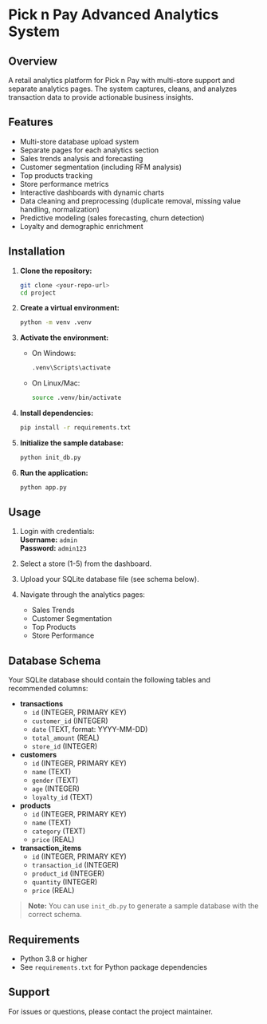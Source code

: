 # Pick n Pay Advanced Analytics System

## Overview
A retail analytics platform for Pick n Pay with multi-store support and separate analytics pages. The system captures, cleans, and analyzes transaction data to provide actionable business insights.

## Features
- Multi-store database upload system
- Separate pages for each analytics section
- Sales trends analysis and forecasting
- Customer segmentation (including RFM analysis)
- Top products tracking
- Store performance metrics
- Interactive dashboards with dynamic charts
- Data cleaning and preprocessing (duplicate removal, missing value handling, normalization)
- Predictive modeling (sales forecasting, churn detection)
- Loyalty and demographic enrichment

## Installation

1. **Clone the repository:**
   ```sh
   git clone <your-repo-url>
   cd project
   ```

2. **Create a virtual environment:**
   ```sh
   python -m venv .venv
   ```

3. **Activate the environment:**
   - On Windows:
     ```sh
     .venv\Scripts\activate
     ```
   - On Linux/Mac:
     ```sh
     source .venv/bin/activate
     ```

4. **Install dependencies:**
   ```sh
   pip install -r requirements.txt
   ```

5. **Initialize the sample database:**
   ```sh
   python init_db.py
   ```

6. **Run the application:**
   ```sh
   python app.py
   ```

## Usage

1. Login with credentials:  
   **Username:** `admin`  
   **Password:** `admin123`

2. Select a store (1-5) from the dashboard.

3. Upload your SQLite database file (see schema below).

4. Navigate through the analytics pages:
   - Sales Trends
   - Customer Segmentation
   - Top Products
   - Store Performance

## Database Schema

Your SQLite database should contain the following tables and recommended columns:

- **transactions**
  - `id` (INTEGER, PRIMARY KEY)
  - `customer_id` (INTEGER)
  - `date` (TEXT, format: YYYY-MM-DD)
  - `total_amount` (REAL)
  - `store_id` (INTEGER)
- **customers**
  - `id` (INTEGER, PRIMARY KEY)
  - `name` (TEXT)
  - `gender` (TEXT)
  - `age` (INTEGER)
  - `loyalty_id` (TEXT)
- **products**
  - `id` (INTEGER, PRIMARY KEY)
  - `name` (TEXT)
  - `category` (TEXT)
  - `price` (REAL)
- **transaction_items**
  - `id` (INTEGER, PRIMARY KEY)
  - `transaction_id` (INTEGER)
  - `product_id` (INTEGER)
  - `quantity` (INTEGER)
  - `price` (REAL)

> **Note:** You can use `init_db.py` to generate a sample database with the correct schema.

## Requirements

- Python 3.8 or higher
- See `requirements.txt` for Python package dependencies

## Support

For issues or questions, please contact the project maintainer.
